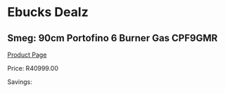 
# Ebucks Dealz
## Smeg: 90cm Portofino 6 Burner Gas CPF9GMR
[Product Page](https://www.ebucks.com/web/shop/productSelected.do?prodId=1173108352&catId=704989856)

Price: R40999.00

Savings: 


	